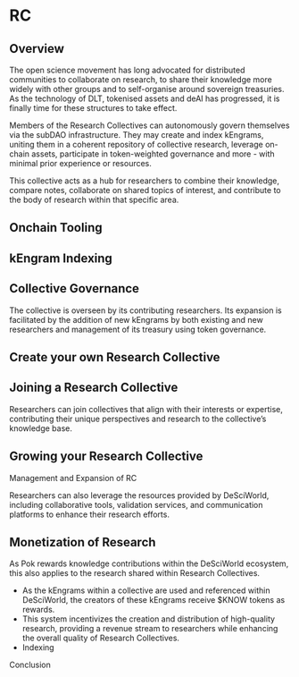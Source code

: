 # RC

## Overview

The open science movement has long advocated for distributed communities to collaborate on research, to share their knowledge more widely with other groups and to self-organise around sovereign treasuries. As the technology of DLT, tokenised assets and deAI has progressed, it is finally time for these structures to take effect.

Members of the Research Collectives can autonomously govern themselves via the subDAO infrastructure. They may create and index kEngrams, uniting them in a coherent repository of collective research, leverage on-chain assets, participate in token-weighted governance and more - with minimal prior experience or resources.

This collective acts as a hub for researchers to combine their knowledge, compare notes, collaborate on shared topics of interest, and contribute to the body of research within that specific area.

## Onchain Tooling

## kEngram Indexing

## Collective Governance

The collective is overseen by its contributing researchers. Its expansion is facilitated by the addition of new kEngrams by both existing and new researchers and management of its treasury using token governance.

## Create your own Research Collective

## Joining a Research Collective&#x20;

Researchers can join collectives that align with their interests or expertise, contributing their unique perspectives and research to the collective’s knowledge base.

## Growing your Research Collective

Management and Expansion of RC

Researchers can also leverage the resources provided by DeSciWorld, including collaborative tools, validation services, and communication platforms to enhance their research efforts.

## Monetization of Research

As Pok rewards knowledge contributions within the DeSciWorld ecosystem, this also applies to the research shared within Research Collectives.&#x20;

* As the kEngrams within a collective are used and referenced within DeSciWorld, the creators of these kEngrams receive $KNOW tokens as rewards.
* This system incentivizes the creation and distribution of high-quality research, providing a revenue stream to researchers while enhancing the overall quality of Research Collectives.
* Indexing&#x20;

Conclusion
